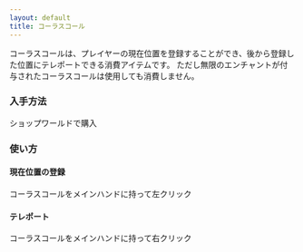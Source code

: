 ```yaml
---
layout: default
title: コーラスコール
---
```


コーラスコールは、プレイヤーの現在位置を登録することができ、後から登録した位置にテレポートできる消費アイテムです。
ただし無限のエンチャントが付与されたコーラスコールは使用しても消費しません。

### 入手方法
ショップワールドで購入

### 使い方
#### 現在位置の登録
コーラスコールをメインハンドに持って左クリック

#### テレポート
コーラスコールをメインハンドに持って右クリック
